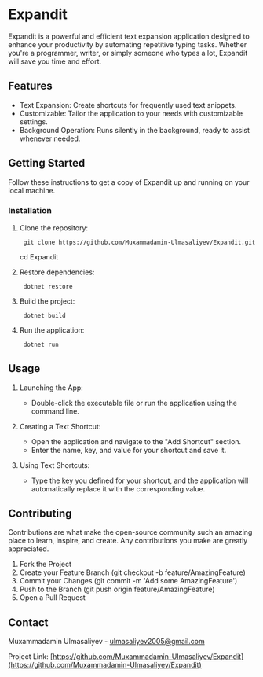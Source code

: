 # Expandit

Expandit is a powerful and efficient text expansion application designed to enhance your productivity by automating repetitive typing tasks. Whether you're a programmer, writer, or simply someone who types a lot, Expandit will save you time and effort.

## Features

- Text Expansion: Create shortcuts for frequently used text snippets.
- Customizable: Tailor the application to your needs with customizable settings.
- Background Operation: Runs silently in the background, ready to assist whenever needed.

## Getting Started

Follow these instructions to get a copy of Expandit up and running on your local machine.

### Installation

1. Clone the repository:

        git clone https://github.com/Muxammadamin-Ulmasaliyev/Expandit.git
    cd Expandit
    

2. Restore dependencies:

        dotnet restore
    

3. Build the project:

        dotnet build
    

4. Run the application:

        dotnet run
    

## Usage

1. Launching the App:
    - Double-click the executable file or run the application using the command line.

2. Creating a Text Shortcut:
    - Open the application and navigate to the "Add Shortcut" section.
    - Enter the name, key, and value for your shortcut and save it.

3. Using Text Shortcuts:
    - Type the key you defined for your shortcut, and the application will automatically replace it with the corresponding value.

## Contributing

Contributions are what make the open-source community such an amazing place to learn, inspire, and create. Any contributions you make are greatly appreciated.

1. Fork the Project
2. Create your Feature Branch (git checkout -b feature/AmazingFeature)
3. Commit your Changes (git commit -m 'Add some AmazingFeature')
4. Push to the Branch (git push origin feature/AmazingFeature)
5. Open a Pull Request



## Contact

Muxammadamin Ulmasaliyev - ulmasaliyev2005@gmail.com

Project Link: [https://github.com/Muxammadamin-Ulmasaliyev/Expandit](https://github.com/Muxammadamin-Ulmasaliyev/Expandit)

